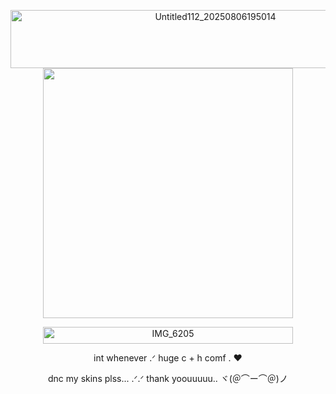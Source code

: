 <p align="center">
	<img width="640" height="93" alt="Untitled112_20250806195014" src="https://github.com/user-attachments/assets/ed669258-d621-4f22-8e5e-1c08dd42e212"



<p align="center">
  <img width="400" height=400 src= "https://github.com/user-attachments/assets/e236ef95-2fc3-42b0-8876-dd9b56e26c63"


</p>



<p align="center">
	<img width="400" height="27" alt="IMG_6205" src="https://github.com/user-attachments/assets/b9b5596c-de40-442c-8e71-2a1c226d983f"






</p>



<p align="center">
	int whenever .ᐟ huge c + h comf . ♥

<p align= "center">
dnc my skins plss... .ᐟ.ᐟ thank yoouuuuu.. ヾ(＠⌒ー⌒＠)ノ


</p>
